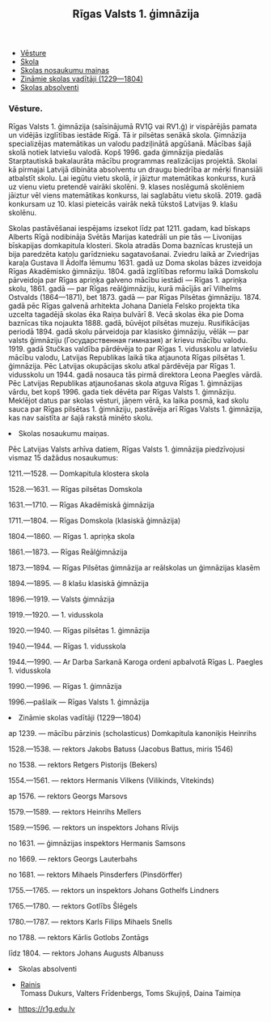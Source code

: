 </head>
<body>

<header>
  <h2>Rīgas Valsts 1. ģimnāzija</h2>
</header>

<section>
  <Satura rādītājs>
    <ul>
      <li><a href="#vesture">Vēsture</a></li>
      <li><a href="#skola">Skola</a></li>
      <li><a href="#skolas3">Skolas nosaukumu maiņas</a></li>
      <li><a href="#zinamie">Zināmie skolas vadītāji (1229—1804)</a></li>
      <li><a href="#skolas absolventi">Skolas absolventi</a></li>
    </ul>
  
  <article>
    <h1>Vēsture.</h1>
    <p>Rīgas Valsts 1. ģimnāzija (saīsinājumā RV1Ģ vai RV1.ģ) ir vispārējās pamata un vidējās izglītības iestāde Rīgā. Tā ir pilsētas senākā skola. Ģimnāzija specializējas matemātikas un valodu padziļinātā apgūšanā. Mācības šajā skolā notiek latviešu valodā. Kopš 1996. gada ģimnāzija piedalās Starptautiskā bakalaurāta mācību programmas realizācijas projektā. Skolai kā pirmajai Latvijā dibināta absolventu un draugu biedrība ar mērķi finansiāli atbalstīt skolu. Lai iegūtu vietu skolā, ir jāiztur matemātikas konkurss, kurā uz vienu vietu pretendē vairāki skolēni. 9. klases noslēgumā skolēniem jāiztur vēl viens matemātikas konkurss, lai saglabātu vietu skolā. 2019. gadā konkursam uz 10. klasi pieteicās vairāk nekā tūkstoš Latvijas 9. klašu skolēnu.<p>

<p>Skolas pastāvēšanai iespējams izsekot līdz pat 1211. gadam, kad bīskaps Alberts Rīgā nodibināja Svētās Marijas katedrāli un pie tās — Livonijas bīskapijas domkapitula klosteri. Skola atradās Doma baznīcas krustejā un bija paredzēta katoļu garīdznieku sagatavošanai. Zviedru laikā ar Zviedrijas karaļa Gustava II Ādolfa lēmumu 1631. gadā uz Doma skolas bāzes izveidoja Rīgas Akadēmisko ģimnāziju. 1804. gadā izglītības reformu laikā Domskolu pārveidoja par Rīgas apriņķa galveno mācību iestādi — Rīgas 1. apriņķa skolu, 1861. gadā — par Rīgas reālģimnāziju, kurā mācījās arī Vilhelms Ostvalds (1864—1871), bet 1873. gadā — par Rīgas Pilsētas ģimnāziju. 1874. gadā pēc Rīgas galvenā arhitekta Johana Daniela Felsko projekta tika uzcelta tagadējā skolas ēka Raiņa bulvārī 8. Vecā skolas ēka pie Doma baznīcas tika nojaukta 1888. gadā, būvējot pilsētas muzeju. Rusifikācijas periodā 1894. gadā skolu pārveidoja par klasisko ģimnāziju, vēlāk — par valsts ģimnāziju (Государственная гимназия) ar krievu mācību valodu. 1919. gadā Stučkas valdība pārdēvēja to par Rīgas 1. vidusskolu ar latviešu mācību valodu, Latvijas Republikas laikā tika atjaunota Rīgas pilsētas 1. ģimnāzija. Pēc Latvijas okupācijas skolu atkal pārdēvēja par Rīgas 1. vidusskolu un 1944. gadā nosauca tās pirmā direktora Leona Paegles vārdā. Pēc Latvijas Republikas atjaunošanas skola atguva Rīgas 1. ģimnāzijas vārdu, bet kopš 1996. gada tiek dēvēta par Rīgas Valsts 1. ģimnāziju. Meklējot datus par skolas vēsturi, jāņem vērā, ka laika posmā, kad skolu sauca par Rīgas pilsētas 1. ģimnāziju, pastāvēja arī Rīgas Valsts 1. ģimnāzija, kas nav saistīta ar šajā rakstā minēto skolu.</p>
      <li><a id=”skolas3”>Skolas nosaukumu maiņas.</a></li>

<p>Pēc Latvijas Valsts arhīva datiem, Rīgas Valsts 1. ģimnāzija piedzīvojusi vismaz 15 dažādus nosaukumus:</p>

<p>1211.—1528. — Domkapitula klostera skola</p>

<p>1528.—1631. — Rīgas pilsētas Domskola</p>

<p>1631.—1710. — Rīgas Akadēmiskā ģimnāzija</p>

<p>1711.—1804. — Rīgas Domskola (klasiskā ģimnāzija)</p>

<p>1804.—1860. — Rīgas 1. apriņķa skola</p>

<p>1861.—1873. — Rīgas Reālģimnāzija</p>

<p>1873.—1894. — Rīgas Pilsētas ģimnāzija ar reālskolas un ģimnāzijas klasēm</p>

<p>1894.—1895. — 8 klašu klasiskā ģimnāzija</p>

<p>1896.—1919. — Valsts ģimnāzija</p>

<p>1919.—1920. — 1. vidusskola</p>

<p>1920.—1940. — Rīgas pilsētas 1. ģimnāzija</p>

<p>1940.—1944. — Rīgas 1. vidusskola</p>

<p>1944.—1990. — Ar Darba Sarkanā Karoga ordeni apbalvotā Rīgas L. Paegles 1. vidusskola</p>

<p>1990.—1996. — Rīgas 1. ģimnāzija</p>

<p>1996.—pašlaik — Rīgas Valsts 1. ģimnāzija</p>

<li><a id=”zinamie”>Zināmie skolas vadītāji (1229—1804)</a></li>

<p>ap 1239. — mācību pārzinis (scholasticus) Domkapitula kanoniķis Heinrihs</p>

<p>1528.—1538. — rektors Jakobs Batuss (Jacobus Battus, miris 1546)</p>

<p>no 1538. — rektors Retgers Pistorijs (Bekers)</p>

<p>1554.—1561. — rektors Hermanis Vilkens (Vilikinds, Vitekinds)</p>

<p>ap 1576. — rektors Georgs Marsovs</p>

<p>1579.—1589. — rektors Heinrihs Mellers</p>

<p>1589.—1596. — rektors un inspektors Johans Rīvijs</p>

<p>no 1631. — ģimnāzijas inspektors Hermanis Samsons</p>

<p>no 1669. — rektors Georgs Lauterbahs</p>

<p>no 1681. — rektors Mihaels Pinsderfers (Pinsdörffer)</p></p>

<p>1755.—1765. — rektors un inspektors Johans Gothelfs Lindners

<p>1765.—1780. — rektors Gotlībs Šlēgels</p>

<p>1780.—1787. — rektors Karls Filips Mihaels Snells</p>

<p>no 1788. — rektors Kārlis Gotlobs Zontāgs</p>

<p>līdz 1804. — rektors Johans Augusts Albanuss</p>

<li><a id="#skolas absolventi">Skolas absolventi</a></li>

 <ul>
      <li><a href="#https://enciklopedija.lv/skirklis/55869-Rainis</a></li>">Rainis</a></li> Tomass Dukurs, Valters Frīdenbergs, Toms Skujiņš, Daina Taimiņa</p>
  </article>
</section>

<footer>
  <li><a href="download-6.jpg">https://r1g.edu.lv</a></li>
</footer>
</html>

